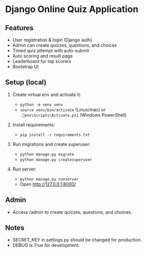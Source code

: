 # Django Online Quiz Application

## Features
- User registration & login (Django auth)
- Admin can create quizzes, questions, and choices
- Timed quiz attempt with auto-submit
- Auto scoring and result page
- Leaderboard for top scorers
- Bootstrap UI

## Setup (local)
1. Create virtual env and activate it:
   - `python -m venv venv`
   - `source venv/bin/activate` (Linux/mac) or `.env\Scripts\Activate.ps1` (Windows PowerShell)

2. Install requirements:
   - `pip install -r requirements.txt`

3. Run migrations and create superuser:
   - `python manage.py migrate`
   - `python manage.py createsuperuser`

4. Run server:
   - `python manage.py runserver`
   - Open http://127.0.0.1:8000/

## Admin
- Access /admin to create quizzes, questions, and choices.

## Notes
- SECRET_KEY in settings.py should be changed for production.
- DEBUG is True for development.
